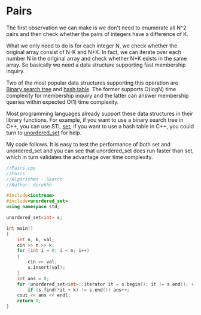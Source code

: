 # Pairs

The first observation we can make is we don't need to enumerate all N^2 pairs and then check whether the pairs of integers have a difference of K.

What we only need to do is for each integer N, we check whether the original array consist of N-K and N+K. In fact, we can iterate over each number N in the original array and check whether N+K exists in the same array. So basically we need a data structure supporting fast membership inquiry. 

Two of the most popular data structures supporting this operation are [Binary search tree](http://en.wikipedia.org/wiki/Binary_search_tree) and [hash table](http://en.wikipedia.org/wiki/Hash_table). The former supports O(logN) time complexity for membership inquiry and the latter can answer membership queries within expected O(1) time complexity.

Most programming languages already support these data structures in their library functions. For example, if you want to use a binary search tree in C++, you can use STL [set](http://www.cplusplus.com/reference/set/set/); if you want to use a hash table in C++, you could turn to [unordered_set](http://www.cplusplus.com/reference/unordered_set/unordered_set/) for help. 

My code follows. It is easy to test the performance of both set and unordered_set and you can see that unordered_set does run faster than set, which in turn validates the advantage over time complexity.

```C++
//Pairs.cpp
//Pairs
//Algorithms - Search
//Author: derekhh

#include<iostream>
#include<unordered_set>
using namespace std;

unordered_set<int> s;

int main()
{
	int n, k, val;
	cin >> n >> k;
	for (int i = 0; i < n; i++)
	{
		cin >> val;
		s.insert(val);
	}
	int ans = 0;
	for (unordered_set<int>::iterator it = s.begin(); it != s.end(); ++it)
		if (s.find(*it + k) != s.end()) ans++;
	cout << ans << endl;
	return 0;
}
```
